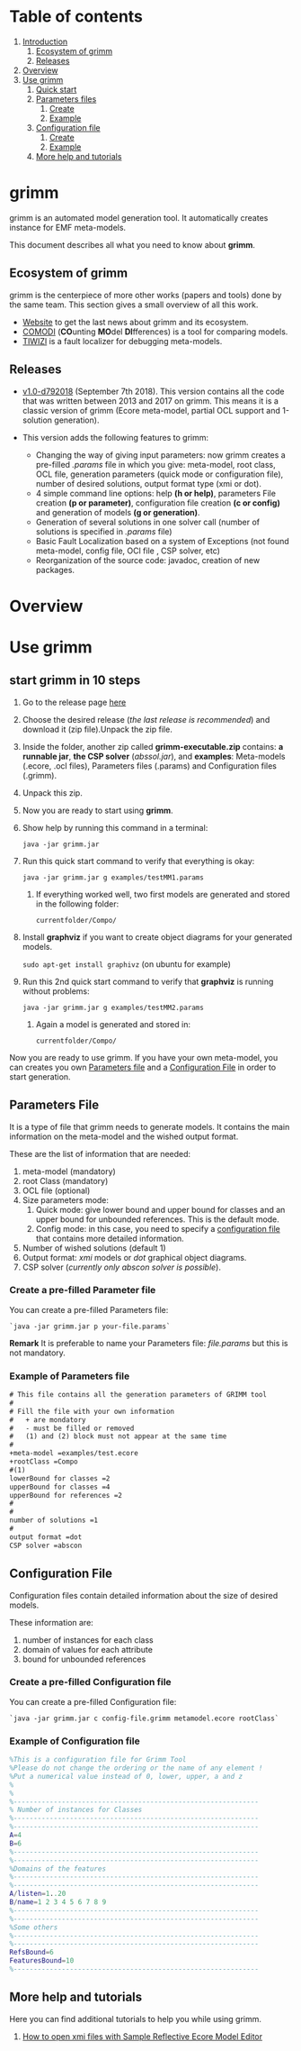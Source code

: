 # Table of contents

1. [Introduction](#grimm)
	1. [Ecosystem of grimm](#ecosystem-of-grimm)
	2. [Releases](#releases)
2. [Overview](#overview)
3. [Use grimm](#use-grimm)
	1. [Quick start](#start-grimm-in-10-steps)	
	2. [Parameters files](#parameters-file)
		1. [Create](Create-a-pre-filled-parameters-file)
		2. [Example](#example-of-parameters-file) 
	3. [Configuration file](#configuration-file)
		1. [Create](Create-a-pre-filled-Configuration-file)
		2. [Example](#example-of-configuration-file)
	4. [More help and tutorials](#more-help-and-tutorials)

# grimm

grimm is an automated model generation tool. It automatically creates instance for EMF meta-models. 

This document describes all what you need to know about **grimm**.

## Ecosystem of grimm

grimm is the centerpiece of more other works (papers and tools) done by the same team. This section gives a small overview of all this work.

- [Website](https://adel-ferdjoukh.ovh/) to get the last news about grimm and its ecosystem.
- [COMODI](https://adel-ferdjoukh.ovh/research/comodi/) (**CO**unting **MO**del **DI**fferences) is a tool for comparing models.
- [TIWIZI](https://adel-ferdjoukh.ovh/research/tiwizi/) is a fault localizer for debugging meta-models.

## Releases


- [v1.0-d792018](https://github.com/ferdjoukh/grimm/releases/tag/v1.0-d792018) (September 7th 2018). This version contains all the code that was written between 2013 and 2017 on grimm. This means it is a classic version of grimm (Ecore meta-model, partial OCL support and 1-solution generation).    

- This version adds the following features to grimm:

	- Changing the way of giving input parameters: now grimm creates a pre-filled *.params* file in which you give: meta-model, root class, OCL file, generation parameters (quick mode or configuration file), number of desired solutions, output format type (xmi or dot).
	- 4 simple command line options: help **(h or help)**, parameters File creation **(p or parameter)**, configuration file creation **(c or config)** and generation of models **(g or generation)**.
	- Generation of several solutions in one solver call (number of solutions is specified in *.params* file)
	- Basic Fault Localization based on a system of Exceptions (not found meta-model, config file, OCl file , CSP solver, etc)
	- Reorganization of the source code: javadoc, creation of new packages. 

# Overview

# Use grimm

## start grimm in 10 steps

1. Go to the release page [here](https://github.com/ferdjoukh/grimm/releases)
2. Choose the desired release (*the last release is recommended*) and download it (zip file).Unpack the zip file.

3. Inside the folder, another zip called **grimm-executable.zip** contains: **a runnable jar**, **the CSP solver** (*abssol.jar*), and **examples**: Meta-models (.ecore, .ocl files), Parameters files (.params) and Configuration files (.grimm).

4. Unpack this zip.
5. Now you are ready to start using **grimm**.
6. Show help by running this command in a terminal:

	`java -jar grimm.jar`

8. Run this quick start command to verify that everything is okay:

	`java -jar grimm.jar g examples/testMM1.params`

	1. If everything worked well, two first models are generated and stored in the following folder:

		`currentfolder/Compo/`	

9. Install **graphviz** if you want to create object diagrams for your generated models.

	`sudo apt-get install graphivz` (on ubuntu for example)

10. Run this 2nd quick start command to verify that **graphviz** is running without problems:

	`java -jar grimm.jar g examples/testMM2.params`

	1. Again a model is generated and stored in:

		`currentfolder/Compo/`

Now you are ready to use grimm. If you have your own meta-model, you can creates you own [Parameters file](#parameters-file) and a [Configuration File](#configuration-file) in order to start generation.

## Parameters File

It is a type of file that grimm needs to generate models. It contains the main information on the meta-model and the wished output format.

These are the list of information that are needed:

1. meta-model (mandatory)
2. root Class (mandatory)
3. OCL file (optional)
4. Size parameters mode:
	1. Quick mode: give lower bound and upper bound for classes and an upper bound for unbounded references. This is the default mode. 
	2. Config mode: in this case, you need to specify a [configuration file](#configuration-file) that contains more detailed information.
5. Number of wished solutions (default 1)
6. Output format: *xmi* models or *dot* graphical object diagrams.
7. CSP solver (*currently only abscon solver is possible*). 	

### Create a pre-filled Parameter file

You can create a pre-filled Parameters file:

	`java -jar grimm.jar p your-file.params`

**Remark** It is preferable to name your Parameters file: *file.params* but this is not mandatory.

### Example of Parameters file

```tex
# This file contains all the generation parameters of GRIMM tool
#
# Fill the file with your own information
#   + are mondatory
#   - must be filled or removed
#   (1) and (2) block must not appear at the same time
#
+meta-model =examples/test.ecore
+rootClass =Compo
#(1)
lowerBound for classes =2
upperBound for classes =4
upperBound for references =2
#
#
number of solutions =1
#
output format =dot
CSP solver =abscon
```	

## Configuration File

Configuration files contain detailed information about the size of desired models.

These information are:

1. number of instances for each class
2. domain of values for each attribute
3. bound for unbounded references

### Create a pre-filled Configuration file

You can create a pre-filled Configuration file:

	`java -jar grimm.jar c config-file.grimm metamodel.ecore rootClass`

### Example of Configuration file

```matlab
%This is a configuration file for Grimm Tool 
%Please do not change the ordering or the name of any element !
%Put a numerical value instead of 0, lower, upper, a and z 
% 
% 
%-------------------------------------------------------------
% Number of instances for Classes 
%-------------------------------------------------------------
%-------------------------------------------------------------
A=4
B=6
%-------------------------------------------------------------
%-------------------------------------------------------------
%Domains of the features 
%-------------------------------------------------------------
%-------------------------------------------------------------
A/listen=1..20
B/name=1 2 3 4 5 6 7 8 9
%-------------------------------------------------------------
%-------------------------------------------------------------
%Some others 
%-------------------------------------------------------------
%-------------------------------------------------------------
RefsBound=6
FeaturesBound=10
%-------------------------------------------------------------
```


## More help and tutorials

Here you can find additional tutorials to help you while using grimm.

1. [How to open xmi files with Sample Reflective Ecore Model Editor](https://github.com/ferdjoukh/grimm/blob/master/documentation/how-to-open-xmi-files-in-Eclipse.md)
